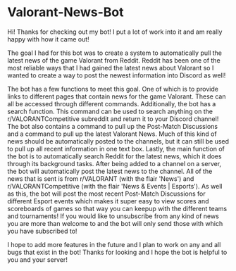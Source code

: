 # Valorant-News-Bot
Hi! Thanks for checking out my bot! I put a lot of work into it and am really happy with how it came out!

The goal I had for this bot was to create a system to  automatically pull the latest news of the game Valorant from Reddit.
Reddit has been one of the most reliable ways that I had gained the latest news about Valorant so I wanted to create a way to post the newest information into Discord as well!

The bot has a few functions to meet this goal. One of which is to provide links to different pages that contain news for the game Valorant. These can all be accessed through different commands.
Additionally, the bot has a search function. This command can be used to search anything on the r/VALORANTCompetitive subreddit and return it to your Discord channel!
The bot also contains a command to pull up the Post-Match Discussions and a command to pull up the latest Valorant News. Much of this kind of news should be automatically posted to the channels, but it can still be used to pull up all recent information in one text box.
Lastly, the main function of the bot is to automatically search Reddit for the latest news, which it does through its background tasks. After being added to a channel on a server, the bot will automatically post the latest news to the channel. All of the news that is sent is from r/VALORANT (with the flair 'News') and r/VALORANTCompetitive (with the flair 'News & Events | Esports'). As well as this, the bot will post the most recent Post-Match Discussions for different Esport events which makes it super easy to view scores and scoreboards of games so that way you can keepup with the different teams and tournaments! If you would like to unsubscribe from any kind of news you are more than welcome to and the bot will only send those with which you have subscribed to!

I hope to add more features in the future and I plan to work on any and all bugs that exist in the bot! Thanks for looking and I hope the bot is helpful to you and your server!